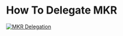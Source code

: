 # How To Delegate MKR

[![MKR Delegation](https://img.youtube.com/vi/_BX5VvAvzUs/0.jpg)](https://www.youtube.com/watch?v=_BX5VvAvzUs)
